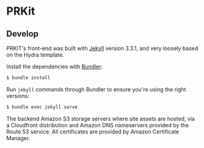 # PRKit

## Develop

PRKIT's front-end was built with [Jekyll](http://jekyllrb.com/) version 3.3.1, and very loosely based on the Hydra template.

Install the dependencies with [Bundler](http://bundler.io/):

~~~bash
$ bundle install
~~~

Run `jekyll` commands through Bundler to ensure you're using the right versions:

~~~bash
$ bundle exec jekyll serve
~~~

The backend Amazon S3 storage servers where site assets are hosted, via a Cloudfront distribution and Amazon DNS nameservers provided by the Route 53 service. All certificates are provided by Amazon Certificate Manager.
